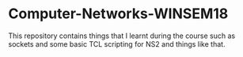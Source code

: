 # Computer-Networks-WINSEM18
This repository contains things that I learnt during the course such as sockets and some basic TCL scripting for NS2 and things like that.
